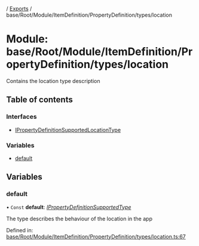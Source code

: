 [](../README.md) / [Exports](../modules.md) / base/Root/Module/ItemDefinition/PropertyDefinition/types/location

# Module: base/Root/Module/ItemDefinition/PropertyDefinition/types/location

Contains the location type description

## Table of contents

### Interfaces

- [IPropertyDefinitionSupportedLocationType](../interfaces/base_root_module_itemdefinition_propertydefinition_types_location.ipropertydefinitionsupportedlocationtype.md)

### Variables

- [default](base_root_module_itemdefinition_propertydefinition_types_location.md#default)

## Variables

### default

• `Const` **default**: [*IPropertyDefinitionSupportedType*](../interfaces/base_root_module_itemdefinition_propertydefinition_types.ipropertydefinitionsupportedtype.md)

The type describes the behaviour of the location in the app

Defined in: [base/Root/Module/ItemDefinition/PropertyDefinition/types/location.ts:67](https://github.com/onzag/itemize/blob/0569bdf2/base/Root/Module/ItemDefinition/PropertyDefinition/types/location.ts#L67)
